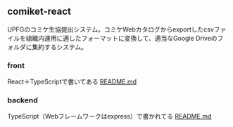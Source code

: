 ## comiket-react

UPFGのコミケ生協提出システム。コミケWebカタログからexportしたcsvファイルを組織内運用に適したフォーマットに変換して、適当なGoogle Driveのフォルダに集約するシステム。

### front
React＋TypeScriptで書いてある
[README.md](./front/README.md)

### backend
TypeScript（Webフレームワークはexpress）で書かれてる
[README.md](./back/README.md)
